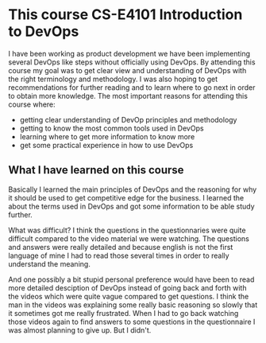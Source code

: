 # This course CS-E4101 Introduction to DevOps

I have been working as product development we have been implementing several DevOps like steps without officially using DevOps.
By attending this course my goal was to get clear view and understanding of DevOps with the right terminology and methodology. 
I was also hoping to get recommendations for further reading and to learn where to go next in order to obtain more knowledge.
The most important reasons for attending this course where:

- getting clear understanding of DevOp principles and methodology
- getting to know the most common tools used in DevOps
- learning where to get more information to know more
- get some practical experience in how to use DevOps

## What I have learned on this course

Basically I learned the main principles of DevOps and the reasoning for why it should be used to get competitive edge for the business. I learned the about the terms used in DevOps and got some information to be able study further.

What was difficult? I think the questions in the questionnaries were quite difficult compared to the video material we were watching. The questions and answers were really detailed and because english is not the first language of mine I had to read those several times in order to really understand the meaning.

And one possibly a bit stupid personal preference would have been to read more detailed desciption of DevOps instead of going back and forth with the videos which were quite vague compared to get questions. I think the man in the videos was explaining some really basic reasoning so slowly that it sometimes got me really frustrated. When I had to go back watching those videos again to find answers to some questions in the questionnaire I was almost planning to give up. But I didn't.
